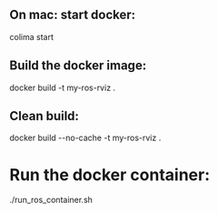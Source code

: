## On mac: start docker:
colima start

## Build the docker image:
docker build -t my-ros-rviz .

## Clean build:
docker build --no-cache -t my-ros-rviz .

# Run the docker container:
./run_ros_container.sh
